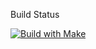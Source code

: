Build Status

[![Build with Make](https://github.com/rajeshsola/simple-ci-make-demo/actions/workflows/build.yml/badge.svg)](https://github.com/rajeshsola/simple-ci-make-demo/actions/workflows/build.yml)
